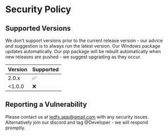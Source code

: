 # Security Policy

## Supported Versions

We don't support versions prior to the current release version - our advice and suggestion is to always run the latest version.
Our Windows package updates automatically.
Our pip package will be rebuilt automatically when new releases are pushed - we suggest upgrading as they occur.

| Version | Supported          |
| ------- | ------------------ |
| 2.0.x   | :white_check_mark: |
| <1.0.0  | :x:                |


## Reporting a Vulnerability

Please contact us at ledfx.app@gmail.com with any security issues.
Alternatively join our discord and tag @Developer - we will respond promptly.
